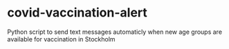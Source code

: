 # covid-vaccination-alert

Python script to send text messages automaticly when new age groups are available for vaccination in Stockholm
